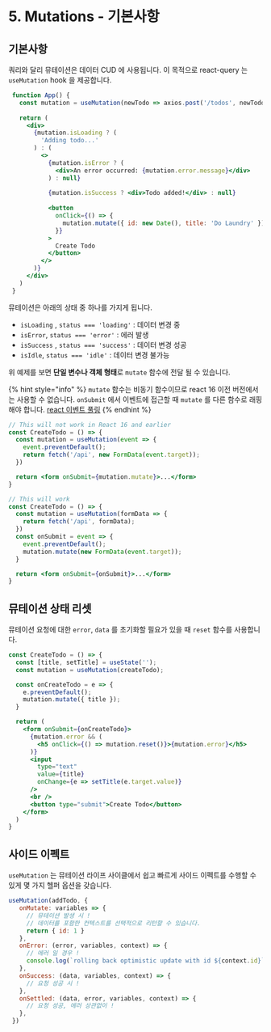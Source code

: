 # 5. Mutations - 기본사항

## 기본사항

쿼리와 달리 뮤테이션은 데이터 CUD 에 사용됩니다. 이 목적으로 react-query 는 `useMutation` hook 을 제공합니다.

```jsx
 function App() {
   const mutation = useMutation(newTodo => axios.post('/todos', newTodo));
 
   return (
     <div>
       {mutation.isLoading ? (
         'Adding todo...'
       ) : (
         <>
           {mutation.isError ? (
             <div>An error occurred: {mutation.error.message}</div>
           ) : null}
 
           {mutation.isSuccess ? <div>Todo added!</div> : null}
 
           <button
             onClick={() => {
               mutation.mutate({ id: new Date(), title: 'Do Laundry' })
             }}
           >
             Create Todo
           </button>
         </>
       )}
     </div>
   )
 }
```

뮤테이션은 아래의 상태 중 하나를 가지게 됩니다.

* `isLoading` , `status === 'loading'` : 데이터 변경 중
* `isError`, `status === 'error'` : 에러 발생
* `isSuccess` , `status === 'success'` : 데이터 변경 성공
* `isIdle`, `status === 'idle'` : 데이터 변경 불가능

위 예제를 보면 **단일 변수나 객체 형태**로 `mutate` 함수에 전달 될 수 있습니다.

{% hint style="info" %}
`mutate` 함수는 비동기 함수이므로 react 16 이전 버전에서는 사용할 수 없습니다. `onSubmit` 에서 이벤트에 접근할 때 `mutate` 를 다른 함수로 래핑해야 합니다. [react 이벤트 풀링](https://reactjs.org/docs/legacy-event-pooling.html)
{% endhint %}

```jsx
// This will not work in React 16 and earlier
const CreateTodo = () => {
  const mutation = useMutation(event => {
    event.preventDefault();
    return fetch('/api', new FormData(event.target));
  })

  return <form onSubmit={mutation.mutate}>...</form>
}

// This will work
const CreateTodo = () => {
  const mutation = useMutation(formData => {
    return fetch('/api', formData);
  })
  const onSubmit = event => {
    event.preventDefault();
    mutation.mutate(new FormData(event.target));
  }

  return <form onSubmit={onSubmit}>...</form>
}
```

## 뮤테이션 상태 리셋

뮤테이션 요청에 대한 `error`, `data` 를 초기화할 필요가 있을 때 `reset` 함수를 사용합니다.

```jsx
const CreateTodo = () => {
  const [title, setTitle] = useState('');
  const mutation = useMutation(createTodo);

  const onCreateTodo = e => {
    e.preventDefault();
    mutation.mutate({ title });
  }

  return (
    <form onSubmit={onCreateTodo}>
      {mutation.error && (
        <h5 onClick={() => mutation.reset()}>{mutation.error}</h5>
      )}
      <input
        type="text"
        value={title}
        onChange={e => setTitle(e.target.value)}
      />
      <br />
      <button type="submit">Create Todo</button>
    </form>
  )
}
```

## 사이드 이펙트

`useMutation` 는 뮤테이션 라이프 사이클에서 쉽고 빠르게 사이드 이펙트를 수행할 수 있게 몇 가지 헬퍼 옵션을 갖습니다.

```jsx
useMutation(addTodo, {
   onMutate: variables => {
     // 뮤테이션 발생 시 !
     // 데이터를 포함한 컨텍스트를 선택적으로 리턴할 수 있습니다.
     return { id: 1 }
   },
   onError: (error, variables, context) => {
     // 에러 일 경우 !
     console.log(`rolling back optimistic update with id ${context.id}`)
   },
   onSuccess: (data, variables, context) => {
     // 요청 성공 시 !
   },
   onSettled: (data, error, variables, context) => {
     // 요청 성공, 에러 상관없이 ! 
   },
 })
```

